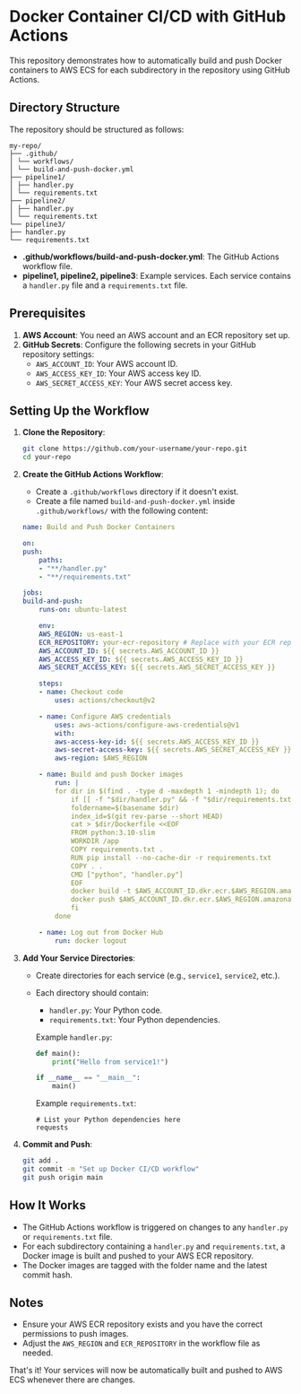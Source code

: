 # Docker Container CI/CD with GitHub Actions

This repository demonstrates how to automatically build and push Docker containers to AWS ECS for each subdirectory in the repository using GitHub Actions.

## Directory Structure

The repository should be structured as follows:

```
my-repo/
├── .github/
│ └── workflows/
│ └── build-and-push-docker.yml
├── pipeline1/
│ ├── handler.py
│ └── requirements.txt
├── pipeline2/
│ ├── handler.py
│ └── requirements.txt
└── pipeline3/
├── handler.py
└── requirements.txt
```

- **.github/workflows/build-and-push-docker.yml**: The GitHub Actions workflow file.
- **pipeline1, pipeline2, pipeline3**: Example services. Each service contains a `handler.py` file and a `requirements.txt` file.

## Prerequisites

1. **AWS Account**: You need an AWS account and an ECR repository set up.
2. **GitHub Secrets**: Configure the following secrets in your GitHub repository settings:
   - `AWS_ACCOUNT_ID`: Your AWS account ID.
   - `AWS_ACCESS_KEY_ID`: Your AWS access key ID.
   - `AWS_SECRET_ACCESS_KEY`: Your AWS secret access key.

## Setting Up the Workflow

1. **Clone the Repository**:

   ```bash
   git clone https://github.com/your-username/your-repo.git
   cd your-repo
   ```

2. **Create the GitHub Actions Workflow**:

   - Create a `.github/workflows` directory if it doesn't exist.
   - Create a file named `build-and-push-docker.yml` inside `.github/workflows/` with the following content:

   ```yaml
   name: Build and Push Docker Containers

   on:
   push:
       paths:
       - "**/handler.py"
       - "**/requirements.txt"

   jobs:
   build-and-push:
       runs-on: ubuntu-latest

       env:
       AWS_REGION: us-east-1
       ECR_REPOSITORY: your-ecr-repository # Replace with your ECR repository
       AWS_ACCOUNT_ID: ${{ secrets.AWS_ACCOUNT_ID }}
       AWS_ACCESS_KEY_ID: ${{ secrets.AWS_ACCESS_KEY_ID }}
       AWS_SECRET_ACCESS_KEY: ${{ secrets.AWS_SECRET_ACCESS_KEY }}

       steps:
       - name: Checkout code
           uses: actions/checkout@v2

       - name: Configure AWS credentials
           uses: aws-actions/configure-aws-credentials@v1
           with:
           aws-access-key-id: ${{ secrets.AWS_ACCESS_KEY_ID }}
           aws-secret-access-key: ${{ secrets.AWS_SECRET_ACCESS_KEY }}
           aws-region: $AWS_REGION

       - name: Build and push Docker images
           run: |
           for dir in $(find . -type d -maxdepth 1 -mindepth 1); do
               if [[ -f "$dir/handler.py" && -f "$dir/requirements.txt" ]]; then
               foldername=$(basename $dir)
               index_id=$(git rev-parse --short HEAD)
               cat > $dir/Dockerfile <<EOF
               FROM python:3.10-slim
               WORKDIR /app
               COPY requirements.txt .
               RUN pip install --no-cache-dir -r requirements.txt
               COPY . .
               CMD ["python", "handler.py"]
               EOF
               docker build -t $AWS_ACCOUNT_ID.dkr.ecr.$AWS_REGION.amazonaws.com/$ECR_REPOSITORY:$foldername-$index_id:latest $dir
               docker push $AWS_ACCOUNT_ID.dkr.ecr.$AWS_REGION.amazonaws.com/$ECR_REPOSITORY:$foldername-$index_id:latest
               fi
           done

       - name: Log out from Docker Hub
           run: docker logout
   ```

3. **Add Your Service Directories**:

   - Create directories for each service (e.g., `service1`, `service2`, etc.).
   - Each directory should contain:

     - `handler.py`: Your Python code.
     - `requirements.txt`: Your Python dependencies.

     Example `handler.py`:

     ```python
     def main():
         print("Hello from service1!")

     if __name__ == "__main__":
         main()
     ```

     Example `requirements.txt`:

     ```
     # List your Python dependencies here
     requests
     ```

4. **Commit and Push**:
   ```bash
   git add .
   git commit -m "Set up Docker CI/CD workflow"
   git push origin main
   ```

## How It Works

- The GitHub Actions workflow is triggered on changes to any `handler.py` or `requirements.txt` file.
- For each subdirectory containing a `handler.py` and `requirements.txt`, a Docker image is built and pushed to your AWS ECR repository.
- The Docker images are tagged with the folder name and the latest commit hash.

## Notes

- Ensure your AWS ECR repository exists and you have the correct permissions to push images.
- Adjust the `AWS_REGION` and `ECR_REPOSITORY` in the workflow file as needed.

That's it! Your services will now be automatically built and pushed to AWS ECS whenever there are changes.

